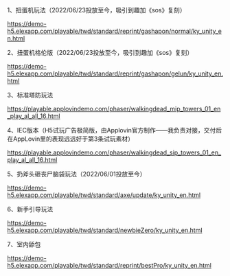 1、扭蛋机玩法（2022/06/23投放至今，吸引到趣加《sos》复刻）

https://demo-h5.elexapp.com/playable/twd/standard/reprint/gashapon/normal/ky_unity_en.html

2、扭蛋机格伦版（2022/06/23投放至今，吸引到趣加《sos》复刻）

https://demo-h5.elexapp.com/playable/twd/standard/reprint/gashapon/gelun/ky_unity_en.html

3、标准塔防玩法

https://playable.applovindemo.com/phaser/walkingdead_mip_towers_01_en_play_al_all_16.html

4、IEC版本（H5试玩广告极简版，由Applovin官方制作——我负责对接，交付后在AppLovin里的表现远远好于第3条试玩素材）

https://playable.applovindemo.com/phaser/walkingdead_sip_towers_01_en_play_al_all_16.html

5、扔斧头砸丧尸脑袋玩法（2022/06/01投放至今）

https://demo-h5.elexapp.com/playable/twd/standard/axe/update/ky_unity_en.html

6、新手引导玩法

https://demo-h5.elexapp.com/playable/twd/standard/newbieZero/ky_unity_en.html

7、室内舔包

https://demo-h5.elexapp.com/playable/twd/standard/reprint/bestPro/ky_unity_en.html
